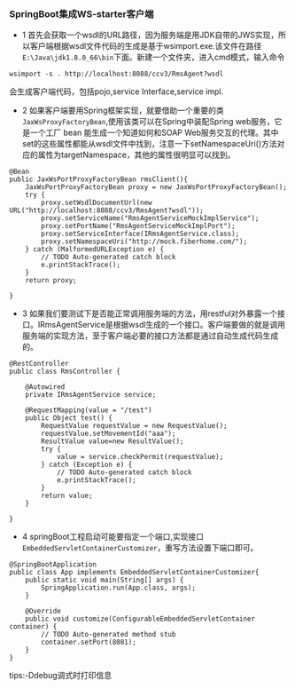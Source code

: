 ### SpringBoot集成WS-starter客户端

* 1 首先会获取一个wsdl的URL路径，因为服务端是用JDK自带的JWS实现，所以客户端根据wsdl文件代码的生成是基于wsimport.exe.该文件在路径<code>E:\Java\jdk1.8.0_66\bin</code>下面。新建一个文件夹，进入cmd模式，输入命令

```
wsimport -s . http://localhost:8088/ccv3/RmsAgent?wsdl
```
会生成客户端代码，包括pojo,service Interface,service impl.

* 2 如果客户端要用Spring框架实现，就要借助一个重要的类<code>JaxWsProxyFactoryBean</code>,使用该类可以在Spring中装配Spring web服务，它是一个工厂 bean 能生成一个知道如何和SOAP Web服务交互的代理。其中set的这些属性都能从wsdl文件中找到，注意一下setNamespaceUri()方法对应的属性为targetNamespace，其他的属性很明显可以找到。

```
@Bean
public JaxWsPortProxyFactoryBean rmsClient(){
    JaxWsPortProxyFactoryBean proxy = new JaxWsPortProxyFactoryBean();
    try {
        proxy.setWsdlDocumentUrl(new URL("http://localhost:8088/ccv3/RmsAgent?wsdl"));
        proxy.setServiceName("RmsAgentServiceMockImplService");
        proxy.setPortName("RmsAgentServiceMockImplPort");
        proxy.setServiceInterface(IRmsAgentService.class);
        proxy.setNamespaceUri("http://mock.fiberhome.com/");
    } catch (MalformedURLException e) {
        // TODO Auto-generated catch block
        e.printStackTrace();
    }
    return proxy;
    
}
```

* 3 如果我们要测试下是否能正常调用服务端的方法，用restful对外暴露一个接口。IRmsAgentService是根据wsdl生成的一个接口。客户端要做的就是调用服务端的实现方法，至于客户端必要的接口方法都是通过自动生成代码生成的。
```
@RestController
public class RmsController {

	@Autowired
	private IRmsAgentService service;

	@RequestMapping(value = "/test")
	public Object test() {
		RequestValue requestValue = new RequestValue();
		requestValue.setMovementId("aaa");
		ResultValue value=new ResultValue();
		try {
			value = service.checkPermit(requestValue);
		} catch (Exception e) {
			// TODO Auto-generated catch block
			e.printStackTrace();
		}
		return value;
	}

}
```

* 4 springBoot工程启动可能要指定一个端口,实现接口<code>EmbeddedServletContainerCustomizer</code>，重写方法设置下端口即可。
```
@SpringBootApplication
public class App implements EmbeddedServletContainerCustomizer{
	public static void main(String[] args) {
		SpringApplication.run(App.class, args);
	}

	@Override
	public void customize(ConfigurableEmbeddedServletContainer container) {
		// TODO Auto-generated method stub
		container.setPort(8081);
	}
}
```

tips:-Ddebug调式时打印信息
